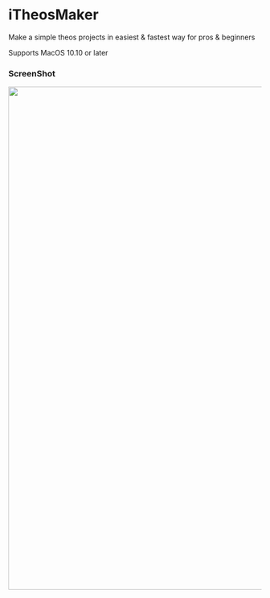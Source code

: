 # iTheosMaker
Make a simple theos projects in easiest &amp; fastest way for pros &amp; beginners 

Supports MacOS 10.10 or later

### ScreenShot

<img src="https://j.top4top.io/p_1688ee61n1.png" width="1000"/> 
<img src="https://raw.githubusercontent.com/crazymind90
